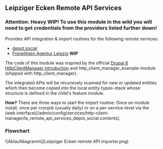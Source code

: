 ## Leipziger Ecken Remote API Services

### Attention: Heavy WIP! To use this module in the wild you will need to get credentials from the providers listed further down!

Provides API integration & import routines for the following remote services:

* [depot.social](https://leipzig.depot.social)
* [Freiwilligen Agentur Leipzig](https://www.freiwilligen-agentur-leipzig.de) **WIP**

The code of this module was inspired by the official [Drupal 8 HttpClientManager introduction](https://www.drupal.org/docs/8/modules/http-client-manager) and http_client_manager_example-module (shipped with  http_client_manager).

The integrated APIs will be recursively scanned for new or updated entities which then become copied into the local entity-types-stack whose structure is defined in the child's feature module.

**How?** There are three ways to start the import routine: Once on module install, once per cronjob (usually daily) or on a per-service-level via the (web interface)[/admin/config/services/http-client-manager/le_remote_api_services_depot_social.contents].

### Flowchart

![Ablaufdiagramm](Leipziger Ecken remote API importer.png)

